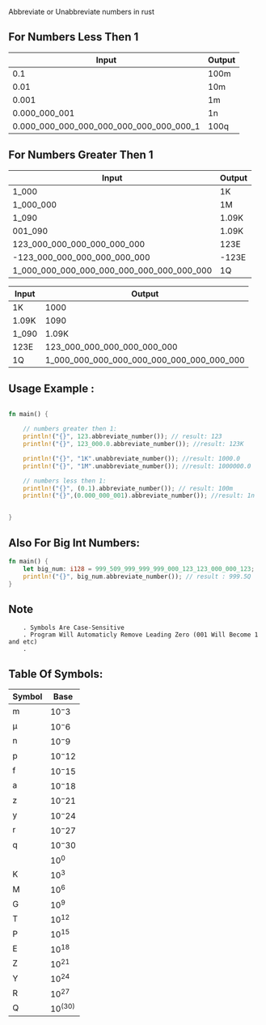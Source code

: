 Abbreviate or Unabbreviate numbers in rust

## For Numbers Less Then 1
|     Input                   |    Output    |
|-----------------------------|--------------|
|         0.1           |     100m       |
|         0.01           |     10m       |
|         0.001           |     1m       |
|         0.000_000_001           |     1n       |
|         0.000_000_000_000_000_000_000_000_000_1           |     100q       |


## For Numbers Greater Then 1
|     Input                   |    Output    |
|-----------------------------|--------------|
|         1_000               |     1K       |
|         1_000_000           |     1M       |
|         1_090               |     1.09K    |
|         001_090               |     1.09K    |
| 123_000_000_000_000_000_000 |     123E     |
| -123_000_000_000_000_000_000 |     -123E     |
| 1_000_000_000_000_000_000_000_000_000_000 |     1Q     |




|     Input                   |    Output    |
|-----------------------------|--------------|
|         1K               |     1000       |
|         1.09K           |     1090      |
|         1_090               |     1.09K    |
|      123E     |123_000_000_000_000_000_000|
|      1Q     |1_000_000_000_000_000_000_000_000_000_000|


## Usage Example :

```rust

fn main() {

    // numbers greater then 1:
    println!("{}", 123.abbreviate_number()); // result: 123
    println!("{}", 123_000.0.abbreviate_number()); //result: 123K

    println!("{}", "1K".unabbreviate_number()); //result: 1000.0
    println!("{}", "1M".unabbreviate_number()); //result: 1000000.0

    // numbers less then 1:
    println!("{}", (0.1).abbreviate_number()); // result: 100m
    println!("{}",(0.000_000_001).abbreviate_number()); //result: 1n


}

```

## Also For Big Int Numbers: 
```rust
fn main() {
    let big_num: i128 = 999_509_999_999_999_000_123_123_000_000_123;
    println!("{}", big_num.abbreviate_number()); // result : 999.5Q
}

```
## Note
        . Symbols Are Case-Sensitive 
        . Program Will Automaticly Remove Leading Zero (001 Will Become 1 and etc)
        .
            
    

## Table Of Symbols:

|     Symbol                   |    Base    |
|-----------------------------|--------------|
|         m               |     $`10^ -3`$       |
|         μ              |      $`10^ -6`$      |
|         n               |     $`10^ -9`$    |
|             p          |      $`10^ -12`$ |
|      f                 |      $`10^ -15`$  |
|     a                 |      $`10^ -18`$   |
|     z                 |      $`10^ -21`$   |
|     y                 |      $`10^ -24`$  |
|     r                 |      $`10^ -27`$   |
|      q                |      $`10^ -30`$   |
|                     |      $`10^0`$   |
|         K               |     $`10^3`$       |
|         M               |      $`10^ 6`$      |
|         G               |     $`10^ 9`$    |
|      T                 |      $`10^ 12`$ |
|      P                 |      $`10^ 15`$  |
|      E                 |      $`10^ 18`$   |
|      Z                 |      $`10^ 21`$   |
|      Y                 |      $`10^ 24`$  |
|      R                 |      $`10^ 27`$   |
|      Q                 |      $`10^ (30)`$   |

